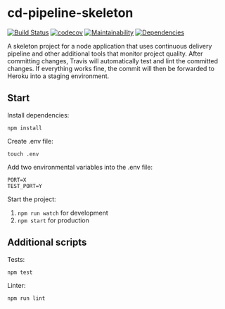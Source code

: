 # cd-pipeline-skeleton
[![Build Status](https://travis-ci.org/woltsu/cd-pipeline-skeleton.svg?branch=master)](https://travis-ci.org/woltsu/cd-pipeline-skeleton) [![codecov](https://codecov.io/gh/woltsu/cd-pipeline-skeleton/branch/master/graph/badge.svg)](https://codecov.io/gh/woltsu/cd-pipeline-skeleton) [![Maintainability](https://api.codeclimate.com/v1/badges/1102648741bae2dc0e63/maintainability)](https://codeclimate.com/github/woltsu/cd-pipeline-skeleton/maintainability) [![Dependencies](https://david-dm.org/woltsu/cd-pipeline-skeleton.svg)](https://david-dm.org/woltsu/cd-pipeline-skeleton)

A skeleton project for a node application that uses continuous delivery pipeline and other additional tools that monitor project quality. After committing changes, Travis will automatically test and lint the committed changes. If everything works fine, the commit will then be forwarded to Heroku into a staging environment.
## Start  
Install dependencies:

```npm install```

Create .env file:

```touch .env```

Add two environmental variables into the .env file:

```
PORT=X
TEST_PORT=Y
```

Start the project:

1. ```npm run watch``` for development
2. ```npm start``` for production

## Additional scripts
Tests:

```npm test```

Linter:

```npm run lint```
